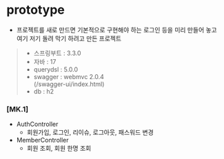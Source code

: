 # prototype

- 프로젝트를 새로 만드면 기본적으로 구현해야 하는 로그인 등을 미리 만들어 놓고 여기 저기 돌려 막기 하려고 만든 프로젝트

> - 스프링부트 : 3.3.0 <br>
> - 자바 : 17 <br>
> - querydsl : 5.0.0 <br>
> - swagger : webmvc 2.0.4 <br>
>  (/swagger-ui/index.html)   <br>
> - db : h2 <br>





### [MK.1]

- AuthController
  - 회원가입, 로그인, 리이슈, 로그아웃, 패스워드 변경
- MemberController
  - 회원 조회, 회원 한명 조회